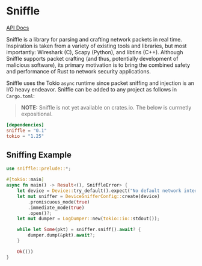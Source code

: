 # Sniffle

[API Docs](https://vociferix.github.io/docs/sniffle/sniffle/)

Sniffle is a library for parsing and crafting network packets in real time. Inspiration is
taken from a variety of existing tools and libraries, but most importantly: Wireshark (C),
Scapy (Python), and libtins (C++). Although Sniffle supports packet crafting (and thus,
potentially development of malicious software), its primary motivation is to bring the
combined safety and performance of Rust to network security applications.

Sniffle uses the Tokio `async` runtime since packet sniffing and injection is an I/O
heavy endeavor. Sniffle can be added to any project as follows in `Cargo.toml`:

> **NOTE:** Sniffle is not yet available on crates.io. The below is currnetly expositional.

```toml
[dependencies]
sniffle = "0.1"
tokio = "1.25"
```

## Sniffing Example
```rust no_run
use sniffle::prelude::*;

#[tokio::main]
async fn main() -> Result<(), SniffleError> {
    let device = Device::try_default().expect("No default network interface found!");
    let mut sniffer = DeviceSnifferConfig::create(device)
        .promiscuous_mode(true)
        .immediate_mode(true)
        .open()?;
    let mut dumper = LogDumper::new(tokio::io::stdout());

    while let Some(pkt) = sniffer.sniff().await? {
        dumper.dump(&pkt).await?;
    }

    Ok(())
}
```
